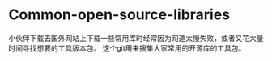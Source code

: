 # Common-open-source-libraries

小伙伴下载去国外网站上下载一些常用库时经常因为网速太慢失败，或者又花大量时间寻找想要的工具版本包。
这个git用来搜集大家常用的开源库的工具包。
